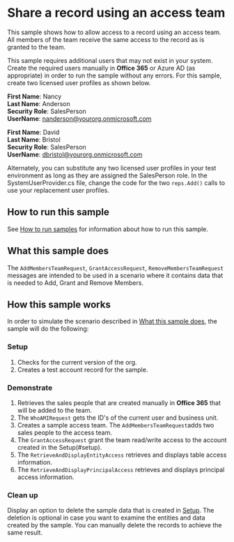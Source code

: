 # Share a record using an access team

This sample shows how to allow access to a record using an access team. All members of the team receive the same access to the record as is granted to the team.

This sample requires additional users that may not exist in your system. Create the required users manually in **Office 365** or Azure AD (as appropriate) in order to run the sample without any errors. For this sample, create two licensed user profiles as shown below.

**First Name**: Nancy<br/>
**Last Name**: Anderson<br/>
**Security Role**: SalesPerson<br/>
**UserName**: nanderson@yourorg.onmicrosoft.com<br/>

**First Name**: David<br/>
**Last Name**: Bristol<br/>
**Security Role**: SalesPerson<br/>
**UserName**: dbristol@yourorg.onmicrosoft.com<br/>

Alternately, you can substitute any two licensed user profiles in your test environment as long as they are assigned the SalesPerson role. In the SystemUserProvider.cs file, change the code for the two `reps.Add()` calls to use your replacement user profiles.  

## How to run this sample

See [How to run samples](https://github.com/microsoft/PowerApps-Samples/blob/master/cds/README.md) for information about how to run this sample.

## What this sample does

The `AddMembersTeamRequest`, `GrantAccessRequest`, `RemoveMembersTeamRequest` messages are intended to be used in a scenario where it contains data that is needed to Add, Grant and Remove Members.

## How this sample works

In order to simulate the scenario described in [What this sample does](#what-this-sample-does), the sample will do the following:

### Setup

1. Checks for the current version of the org.
2. Creates a test account record for the sample.

### Demonstrate

1. Retrieves the sales people that are created manually in **Office 365** that will be added to the team.
1. The `WhoAMIRequest` gets the ID's of the current user and business unit.
1. Creates a sample access team. The `AddMembersTeamRequest`adds two sales people to the access team.
1. The `GrantAccessRequest` grant the team read/write access to the account created in the Setup(#setup).
1. The `RetrieveAndDisplayEntityAccess` retrieves and displays table access information.
1. The `RetrieveAndDisplayPrincipalAccess` retrieves and displays principal access information.

### Clean up

Display an option to delete the sample data that is created in [Setup](#setup). The deletion is optional in case you want to examine the entities and data created by the sample. You can manually delete the records to achieve the same result.
